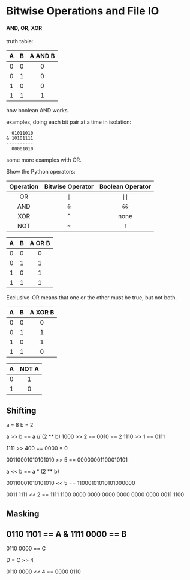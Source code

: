 # Bitwise Operations and File IO

#### AND, OR, XOR

truth table:

 A | B | A AND B
:-:|:-:|:------:
 0 | 0 |    0
 0 | 1 |    0
 1 | 0 |    0
 1 | 1 |    1

how boolean AND works.

examples, doing each bit pair at a time in isolation:

```
  01011010
& 10101111
----------
  00001010
```

some more examples with OR.

Show the Python operators:

Operation | Bitwise Operator | Boolean Operator
:--------:|:----------------:|:---------------:
   OR     |        `\|`      |      `\|\|`
   AND    |        `&`       |       `&&`
   XOR    |        `^`       |       none
   NOT    |        `~`       |       `!`

 A | B | A OR B
:-:|:-:|:-----:
 0 | 0 |   0
 0 | 1 |   1
 1 | 0 |   1
 1 | 1 |   1

Exclusive-OR means that one or the other must be true, but not both.

 A | B | A XOR B
:-:|:-:|:------:
 0 | 0 |    0
 0 | 1 |    1
 1 | 0 |    1
 1 | 1 |    0

 A | NOT A
:-:|:----:
 0 |  1
 1 |  0

## Shifting
a = 8
b = 2

a >> b == a // (2 ** b)
1000 >> 2 == 0010 == 2
1110 >> 1 == 0111

1111 >> 400 == 0000 = 0

00110001010101010 >> 5 == 00000001100010101


a << b == a * (2 ** b)

00110001010101010 << 5 == 11000101010101000000

0011 1111 << 2 == 1111 1100
0000 0000 0000 0000 0000 0000 0011 1100

## Masking

  0110 1101 == A
& 1111 0000 == B
-----------
  0110 0000 == C

D = C >> 4








0110 0000 << 4 == 0000 0110




